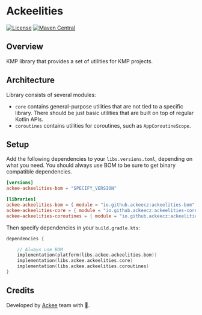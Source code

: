 # Ackeelities

[![License](https://img.shields.io/badge/license-Apache%202.0-blue.svg)](LICENSE)
[![Maven Central](https://img.shields.io/maven-central/v/io.github.ackeecz/ackeelities-bom)](https://central.sonatype.com/artifact/io.github.ackeecz/ackeelities-bom)

## Overview

KMP library that provides a set of utilities for KMP projects.

## Architecture

Library consists of several modules:
- `core` contains general-purpose utilities that are not tied to a specific library. There should be just basic utilities
that are built on top of regular Kotlin APIs.
- `coroutines` contains utilities for coroutines, such as `AppCoroutineScope`.

## Setup

Add the following dependencies to your `libs.versions.toml`, depending on what you need. You should
always use BOM to be sure to get binary compatible dependencies.

```toml
[versions]
ackee-ackeelities-bom = "SPECIFY_VERSION"

[libraries]
ackee-ackeelities-bom = { module = "io.github.ackeecz:ackeelities-bom", version.ref = "ackee-ackeelities-bom" }
ackee-ackeelities-core = { module = "io.github.ackeecz:ackeelities-core" }
ackee-ackeelities-coroutines = { module = "io.github.ackeecz:ackeelities-coroutines" }
```

Then specify dependencies in your `build.gradle.kts`:

```kotlin
dependencies {

    // Always use BOM
    implementation(platform(libs.ackee.ackeelities.bom))
    implementation(libs.ackee.ackeelities.core)
    implementation(libs.ackee.ackeelities.coroutines)
}
```

## Credits

Developed by [Ackee](https://www.ackee.cz) team with 💙.
